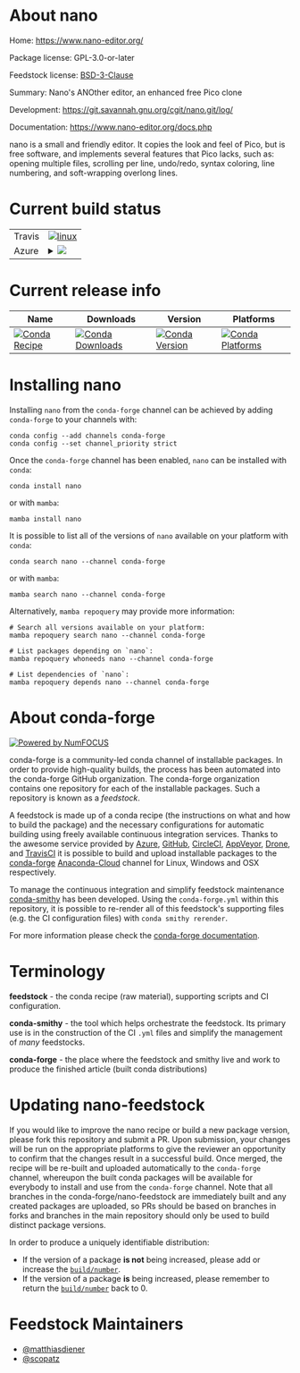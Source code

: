 About nano
==========

Home: https://www.nano-editor.org/

Package license: GPL-3.0-or-later

Feedstock license: [BSD-3-Clause](https://github.com/conda-forge/nano-feedstock/blob/main/LICENSE.txt)

Summary: Nano's ANOther editor, an enhanced free Pico clone

Development: https://git.savannah.gnu.org/cgit/nano.git/log/

Documentation: https://www.nano-editor.org/docs.php

nano  is  a small and friendly editor.  It copies the look and feel of Pico, but is free software, and
implements several features that Pico lacks, such as: opening multiple files, scrolling per line,
undo/redo,  syntax coloring, line numbering, and soft-wrapping overlong lines.


Current build status
====================


<table><tr>
    <td>Travis</td>
    <td>
      <a href="https://app.travis-ci.com/conda-forge/nano-feedstock">
        <img alt="linux" src="https://img.shields.io/travis/com/conda-forge/nano-feedstock/main.svg?label=Linux">
      </a>
    </td>
  </tr>
    
  <tr>
    <td>Azure</td>
    <td>
      <details>
        <summary>
          <a href="https://dev.azure.com/conda-forge/feedstock-builds/_build/latest?definitionId=16&branchName=main">
            <img src="https://dev.azure.com/conda-forge/feedstock-builds/_apis/build/status/nano-feedstock?branchName=main">
          </a>
        </summary>
        <table>
          <thead><tr><th>Variant</th><th>Status</th></tr></thead>
          <tbody><tr>
              <td>linux_64</td>
              <td>
                <a href="https://dev.azure.com/conda-forge/feedstock-builds/_build/latest?definitionId=16&branchName=main">
                  <img src="https://dev.azure.com/conda-forge/feedstock-builds/_apis/build/status/nano-feedstock?branchName=main&jobName=linux&configuration=linux_64_" alt="variant">
                </a>
              </td>
            </tr><tr>
              <td>linux_aarch64</td>
              <td>
                <a href="https://dev.azure.com/conda-forge/feedstock-builds/_build/latest?definitionId=16&branchName=main">
                  <img src="https://dev.azure.com/conda-forge/feedstock-builds/_apis/build/status/nano-feedstock?branchName=main&jobName=linux&configuration=linux_aarch64_" alt="variant">
                </a>
              </td>
            </tr><tr>
              <td>linux_ppc64le</td>
              <td>
                <a href="https://dev.azure.com/conda-forge/feedstock-builds/_build/latest?definitionId=16&branchName=main">
                  <img src="https://dev.azure.com/conda-forge/feedstock-builds/_apis/build/status/nano-feedstock?branchName=main&jobName=linux&configuration=linux_ppc64le_" alt="variant">
                </a>
              </td>
            </tr><tr>
              <td>osx_64</td>
              <td>
                <a href="https://dev.azure.com/conda-forge/feedstock-builds/_build/latest?definitionId=16&branchName=main">
                  <img src="https://dev.azure.com/conda-forge/feedstock-builds/_apis/build/status/nano-feedstock?branchName=main&jobName=osx&configuration=osx_64_" alt="variant">
                </a>
              </td>
            </tr>
          </tbody>
        </table>
      </details>
    </td>
  </tr>
</table>

Current release info
====================

| Name | Downloads | Version | Platforms |
| --- | --- | --- | --- |
| [![Conda Recipe](https://img.shields.io/badge/recipe-nano-green.svg)](https://anaconda.org/conda-forge/nano) | [![Conda Downloads](https://img.shields.io/conda/dn/conda-forge/nano.svg)](https://anaconda.org/conda-forge/nano) | [![Conda Version](https://img.shields.io/conda/vn/conda-forge/nano.svg)](https://anaconda.org/conda-forge/nano) | [![Conda Platforms](https://img.shields.io/conda/pn/conda-forge/nano.svg)](https://anaconda.org/conda-forge/nano) |

Installing nano
===============

Installing `nano` from the `conda-forge` channel can be achieved by adding `conda-forge` to your channels with:

```
conda config --add channels conda-forge
conda config --set channel_priority strict
```

Once the `conda-forge` channel has been enabled, `nano` can be installed with `conda`:

```
conda install nano
```

or with `mamba`:

```
mamba install nano
```

It is possible to list all of the versions of `nano` available on your platform with `conda`:

```
conda search nano --channel conda-forge
```

or with `mamba`:

```
mamba search nano --channel conda-forge
```

Alternatively, `mamba repoquery` may provide more information:

```
# Search all versions available on your platform:
mamba repoquery search nano --channel conda-forge

# List packages depending on `nano`:
mamba repoquery whoneeds nano --channel conda-forge

# List dependencies of `nano`:
mamba repoquery depends nano --channel conda-forge
```


About conda-forge
=================

[![Powered by
NumFOCUS](https://img.shields.io/badge/powered%20by-NumFOCUS-orange.svg?style=flat&colorA=E1523D&colorB=007D8A)](https://numfocus.org)

conda-forge is a community-led conda channel of installable packages.
In order to provide high-quality builds, the process has been automated into the
conda-forge GitHub organization. The conda-forge organization contains one repository
for each of the installable packages. Such a repository is known as a *feedstock*.

A feedstock is made up of a conda recipe (the instructions on what and how to build
the package) and the necessary configurations for automatic building using freely
available continuous integration services. Thanks to the awesome service provided by
[Azure](https://azure.microsoft.com/en-us/services/devops/), [GitHub](https://github.com/),
[CircleCI](https://circleci.com/), [AppVeyor](https://www.appveyor.com/),
[Drone](https://cloud.drone.io/welcome), and [TravisCI](https://travis-ci.com/)
it is possible to build and upload installable packages to the
[conda-forge](https://anaconda.org/conda-forge) [Anaconda-Cloud](https://anaconda.org/)
channel for Linux, Windows and OSX respectively.

To manage the continuous integration and simplify feedstock maintenance
[conda-smithy](https://github.com/conda-forge/conda-smithy) has been developed.
Using the ``conda-forge.yml`` within this repository, it is possible to re-render all of
this feedstock's supporting files (e.g. the CI configuration files) with ``conda smithy rerender``.

For more information please check the [conda-forge documentation](https://conda-forge.org/docs/).

Terminology
===========

**feedstock** - the conda recipe (raw material), supporting scripts and CI configuration.

**conda-smithy** - the tool which helps orchestrate the feedstock.
                   Its primary use is in the construction of the CI ``.yml`` files
                   and simplify the management of *many* feedstocks.

**conda-forge** - the place where the feedstock and smithy live and work to
                  produce the finished article (built conda distributions)


Updating nano-feedstock
=======================

If you would like to improve the nano recipe or build a new
package version, please fork this repository and submit a PR. Upon submission,
your changes will be run on the appropriate platforms to give the reviewer an
opportunity to confirm that the changes result in a successful build. Once
merged, the recipe will be re-built and uploaded automatically to the
`conda-forge` channel, whereupon the built conda packages will be available for
everybody to install and use from the `conda-forge` channel.
Note that all branches in the conda-forge/nano-feedstock are
immediately built and any created packages are uploaded, so PRs should be based
on branches in forks and branches in the main repository should only be used to
build distinct package versions.

In order to produce a uniquely identifiable distribution:
 * If the version of a package **is not** being increased, please add or increase
   the [``build/number``](https://docs.conda.io/projects/conda-build/en/latest/resources/define-metadata.html#build-number-and-string).
 * If the version of a package **is** being increased, please remember to return
   the [``build/number``](https://docs.conda.io/projects/conda-build/en/latest/resources/define-metadata.html#build-number-and-string)
   back to 0.

Feedstock Maintainers
=====================

* [@matthiasdiener](https://github.com/matthiasdiener/)
* [@scopatz](https://github.com/scopatz/)

